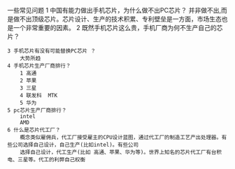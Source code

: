 一些常见问题
    1 中国有能力做出手机芯片，为什么做不出PC芯片？
       并非做不出,而是做不出顶级芯片。芯片设计、生产的技术积累、专利壁垒是一方面，市场生态也是一个非常重要的因素。
    2 既然手机芯片这么贵，手机厂商为何不生产自己的芯片？

    3 手机芯片有没有可能替换PC芯片 ？
        大势所趋
    4 手机芯片生产厂商排行？
        1 高通
        2 苹果
        3 三星
        4 联发科  MTK
        5 华为
    5 pc芯片生产厂商排行？
        intel
        AMD
    6 什么是芯片代工厂？
        概念类似雇佣兵，代工厂接受雇主的CPU设计蓝图，通过代工厂的制造工艺产出处理器。有些公司选择自己设计，自己生产(比如intel)。有些公司
        选择自己设计，代工生产(比如 高通、苹果、华为等)。世界上知名的芯片代工厂有台积电、三星等。代工的利弊自己权衡



